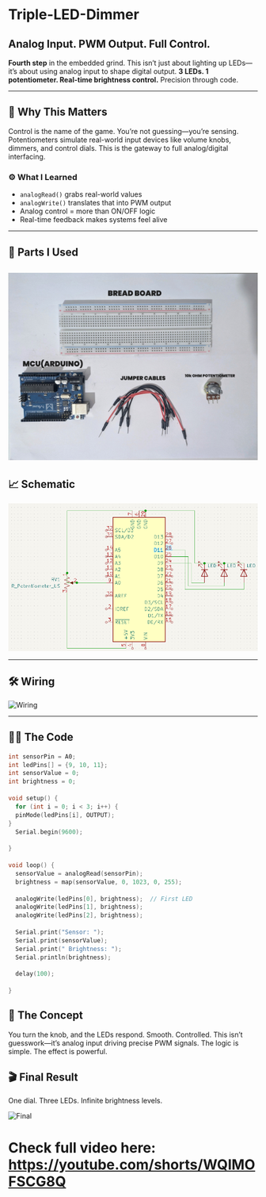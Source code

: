 # Triple-LED-Dimmer 
## Analog Input. PWM Output. Full Control.

**Fourth step** in the embedded grind. This isn’t just about lighting up LEDs—it’s about using analog input to shape digital output. **3 LEDs. 1 potentiometer. Real-time brightness control.** Precision through code.

---

## 🧭 Why This Matters 

Control is the name of the game. You’re not guessing—you’re sensing. Potentiometers simulate real-world input devices like volume knobs, dimmers, and control dials. This is the gateway to full analog/digital interfacing.

### ⚙️ What I Learned

- `analogRead()` grabs real-world values  
- `analogWrite()` translates that into PWM output  
- Analog control = more than ON/OFF logic  
- Real-time feedback makes systems feel alive  

---

## 🔩 Parts I Used

![Components](Components.jpg)
---

## 📈 Schematic

![Schematic](Schematic.png)

---

## 🛠️ Wiring

![Wiring](Wiring.gif)

---

## 👨‍💻 The Code

```cpp
int sensorPin = A0;
int ledPins[] = {9, 10, 11};
int sensorValue = 0;
int brightness = 0;

void setup() {
  for (int i = 0; i < 3; i++) {
  pinMode(ledPins[i], OUTPUT);
}
  Serial.begin(9600);

}

void loop() {
  sensorValue = analogRead(sensorPin);
  brightness = map(sensorValue, 0, 1023, 0, 255);

  analogWrite(ledPins[0], brightness);  // First LED
  analogWrite(ledPins[1], brightness);
  analogWrite(ledPins[2], brightness);

  Serial.print("Sensor: ");
  Serial.print(sensorValue);
  Serial.print(" Brightness: ");
  Serial.println(brightness);

  delay(100);

}
```

## 🧠 The Concept
You turn the knob, and the LEDs respond. Smooth. Controlled. This isn’t guesswork—it’s analog input driving precise PWM signals. The logic is simple. The effect is powerful.

## 🎬 Final Result
One dial. Three LEDs. Infinite brightness levels.

![Final](Final_Result.gif)


# Check full video here: https://youtube.com/shorts/WQlMOFSCG8Q
